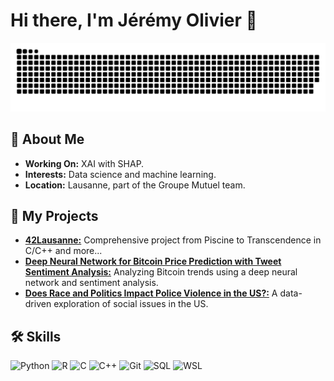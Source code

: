 # Hi there, I'm Jérémy Olivier 👋

<picture>
  <source media="(prefers-color-scheme: dark)" srcset="https://raw.githubusercontent.com/jreivilo/jreivilo/ee3e3c581bca7364e43332e891599ad3bbfcabaf/github-contribution-grid-snake-dark.svg" />
  <source media="(prefers-color-scheme: light)" srcset="https://raw.githubusercontent.com/jreivilo/jreivilo/ee3e3c581bca7364e43332e891599ad3bbfcabaf/github-contribution-grid-snake-dark.svg" />
  <img alt="GitHub Snake" src="https://raw.githubusercontent.com/jreivilo/jreivilo/ee3e3c581bca7364e43332e891599ad3bbfcabaf/github-contribution-grid-snake-dark.svg" />
</picture>

## 🌱 About Me
- **Working On:** XAI with SHAP.
- **Interests:** Data science and machine learning.
- **Location:** Lausanne, part of the Groupe Mutuel team.

## 🔭 My Projects
- [**42Lausanne:**](https://github.com/jreivilo/42Lausanne) Comprehensive project from Piscine to Transcendence in C/C++ and more...
- [**Deep Neural Network for Bitcoin Price Prediction with Tweet Sentiment Analysis:**](https://github.com/jreivilo/Deep-neural-network-for-Bitcoin-price-prediction-with-tweet-sentiment-analysis) Analyzing Bitcoin trends using a deep neural network and sentiment analysis.
- [**Does Race and Politics Impact Police Violence in the US?:**](https://github.com/jreivilo/Does-race-and-politics-have-an-impact-on-police-violence-in-the-United-States-) A data-driven exploration of social issues in the US.

## 🛠️ Skills
![Python](https://img.shields.io/badge/-Python-3776AB?style=flat&logo=Python&logoColor=white)
![R](https://img.shields.io/badge/-R-276DC3?style=flat&logo=R&logoColor=white)
![C](https://img.shields.io/badge/-C-239120?style=flat&logo=C&logoColor=white)
![C++](https://img.shields.io/badge/-C++-00599C?style=flat&logo=cplusplus&logoColor=white)
![Git](https://img.shields.io/badge/-Git-F05032?style=flat&logo=git&logoColor=white)
![SQL](https://img.shields.io/badge/-SQL-4479A1?style=flat&logo=MySQL&logoColor=white)
![WSL](https://img.shields.io/badge/-WSL-4EAA25?style=flat&logo=Windows&logoColor=white)



